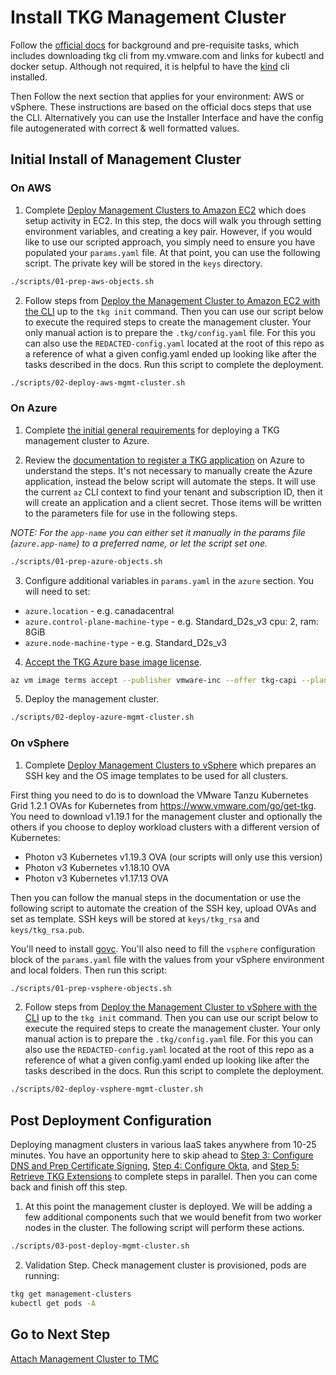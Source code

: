 # Install TKG Management Cluster

Follow the [official docs](https://docs.vmware.com/en/VMware-Tanzu-Kubernetes-Grid/1.2/vmware-tanzu-kubernetes-grid-12/GUID-install-tkg.html) for background and pre-requisite tasks, which includes downloading tkg cli from my.vmware.com and links for kubectl and docker setup.  Although not required, it is helpful to have the [kind](https://github.com/kubernetes-sigs/kind) cli installed.

Then Follow the next section that applies for your environment: AWS or vSphere. These instructions are based on the official docs steps that use the CLI. Alternatively you can use the Installer Interface and have the config file autogenerated with correct & well formatted values.

## Initial Install of Management Cluster

### On AWS

1. Complete [Deploy Management Clusters to Amazon EC2](https://docs.vmware.com/en/VMware-Tanzu-Kubernetes-Grid/1.2/vmware-tanzu-kubernetes-grid-12/GUID-mgmt-clusters-aws.html) which does setup activity in EC2. In this step, the docs will walk you through setting environment variables, and creating a key pair.  However, if you would like to use our scripted approach, you simply need to ensure you have populated your `params.yaml` file.  At that point, you can use the following script.  The private key will be stored in the `keys` directory.

```bash
./scripts/01-prep-aws-objects.sh
```

2. Follow steps from [Deploy the Management Cluster to Amazon EC2 with the CLI](https://docs.vmware.com/en/VMware-Tanzu-Kubernetes-Grid/1.2/vmware-tanzu-kubernetes-grid-12/GUID-mgmt-clusters-aws-cli.html) up to the `tkg init` command. Then you can use our script below to execute the required steps to create the management cluster.  Your only manual action is to prepare the `.tkg/config.yaml` file.  For this you can also use the `REDACTED-config.yaml` located at the root of this repo as a reference of what a given config.yaml ended up looking like after the tasks described in the docs. Run this script to complete the deployment.

```bash
./scripts/02-deploy-aws-mgmt-cluster.sh
```

### On Azure

1. Complete [the initial general requirements](https://docs.vmware.com/en/VMware-Tanzu-Kubernetes-Grid/1.2/vmware-tanzu-kubernetes-grid-12/GUID-mgmt-clusters-azure.html#general-requirements) for deploying a TKG management cluster to Azure.

2. Review the [documentation to register a TKG application](https://docs.vmware.com/en/VMware-Tanzu-Kubernetes-Grid/1.2/vmware-tanzu-kubernetes-grid-12/GUID-mgmt-clusters-azure.html#register-app) on Azure to understand the steps. It's not necessary to manually create the Azure application, instead the below script will automate the steps. It will use the current `az` CLI context to find your tenant and subscription ID, then it will create an application and a client secret. Those items will be written to the parameters file for use in the following steps.

*NOTE: For the `app-name` you can either set it manually in the params file (`azure.app-name`) to a preferred name, or let the script set one.*

```bash
./scripts/01-prep-azure-objects.sh
```

3. Configure additional variables in `params.yaml` in the `azure` section. You will need to set:

* `azure.location` - e.g. canadacentral
* `azure.control-plane-machine-type` - e.g. Standard_D2s_v3 cpu: 2, ram: 8GiB
* `azure.node-machine-type` - e.g. Standard_D2s_v3

4. [Accept the TKG Azure base image license](https://docs.vmware.com/en/VMware-Tanzu-Kubernetes-Grid/1.2/vmware-tanzu-kubernetes-grid-12/GUID-mgmt-clusters-azure.html#license).

```bash
az vm image terms accept --publisher vmware-inc --offer tkg-capi --plan k8s-1dot19dot1-ubuntu-1804
```

5. Deploy the management cluster.

```bash
./scripts/02-deploy-azure-mgmt-cluster.sh
```

### On vSphere

1. Complete [Deploy Management Clusters to vSphere](https://docs.vmware.com/en/VMware-Tanzu-Kubernetes-Grid/1.2/vmware-tanzu-kubernetes-grid-12/GUID-mgmt-clusters-vsphere.html) which prepares an SSH key and the OS image templates to be used for all clusters.

First thing you need to do is to download the VMware Tanzu Kubernetes Grid 1.2.1 OVAs for Kubernetes from https://www.vmware.com/go/get-tkg. You need to download v1.19.1 for the management cluster and optionally the others if you choose to deploy workload clusters with a different version of Kubernetes:

- Photon v3 Kubernetes v1.19.3 OVA (our scripts will only use this version)
- Photon v3 Kubernetes v1.18.10 OVA
- Photon v3 Kubernetes v1.17.13 OVA

Then you can follow the manual steps in the documentation or use the following script to automate the creation of the SSH key, upload OVAs and set as template. SSH keys will be stored at `keys/tkg_rsa` and `keys/tkg_rsa.pub`.

You'll need to install [govc](https://github.com/vmware/govmomi/tree/master/govc#installation). You'll also need to fill the `vsphere` configuration block of the `params.yaml` file with the values from your vSphere environment and local folders. Then run this script:

```bash
./scripts/01-prep-vsphere-objects.sh
```

2. Follow steps from [Deploy the Management Cluster to vSphere with the CLI](https://docs.vmware.com/en/VMware-Tanzu-Kubernetes-Grid/1.2/vmware-tanzu-kubernetes-grid-12/GUID-mgmt-clusters-vsphere-cli.html) up to the `tkg init` command. Then you can use our script below to execute the required steps to create the management cluster.  Your only manual action is to prepare the `.tkg/config.yaml` file.  For this you can also use the `REDACTED-config.yaml` located at the root of this repo as a reference of what a given config.yaml ended up looking like after the tasks described in the docs. Run this script to complete the deployment.

```bash
./scripts/02-deploy-vsphere-mgmt-cluster.sh
```

## Post Deployment Configuration

Deploying managment clusters in various IaaS takes anywhere from 10-25 minutes. You have an opportunity here to skip ahead to [Step 3: Configure DNS and Prep Certificate Signing](03_dns_certs_mgmt.md), [Step 4: Configure Okta](04_okta_mgmt.md), and [Step 5: Retrieve TKG Extensions](05_extensions_mgmt.md) to complete steps in parallel.  Then you can come back and finish off this step.

1. At this point the management cluster is deployed.  We will be adding a few additional components such that we would benefit from two worker nodes in the cluster. The following script will perform these actions.

```bash
./scripts/03-post-deploy-mgmt-cluster.sh
```

2. Validation Step. Check management cluster is provisioned, pods are running:

```bash
tkg get management-clusters
kubectl get pods -A
```

## Go to Next Step

[Attach Management Cluster to TMC](02_attach_tmc_mgmt.md)
